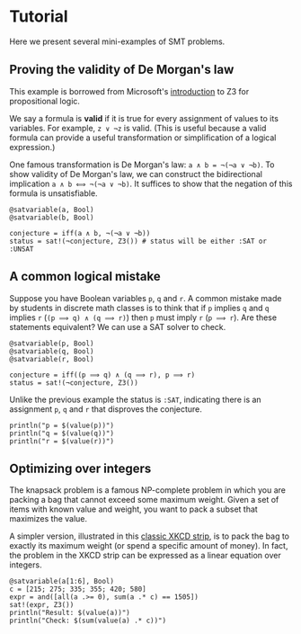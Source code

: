 # Tutorial
Here we present several mini-examples of SMT problems.
## Proving the validity of De Morgan's law
This example is borrowed from Microsoft's [introduction](https://microsoft.github.io/z3guide/docs/logic/propositional-logic/) to Z3 for propositional logic.

We say a formula is **valid** if it is true for every assignment of values to its variables. For example, `z ∨ ¬z` is valid. (This is useful because a valid formula can provide a useful transformation or simplification of a logical expression.)

One famous transformation is De Morgan's law: `a ∧ b = ¬(¬a ∨ ¬b)`. To show validity of De Morgan's law, we can construct the bidirectional implication `a ∧ b ⟺ ¬(¬a ∨ ¬b)`. It suffices to show that the negation of this formula is unsatisfiable.

```@example
@satvariable(a, Bool)
@satvariable(b, Bool)

conjecture = iff(a ∧ b, ¬(¬a ∨ ¬b))
status = sat!(¬conjecture, Z3()) # status will be either :SAT or :UNSAT
```
## A common logical mistake
Suppose you have Boolean variables `p`, `q` and `r`. A common mistake made by students in discrete math classes is to think that if `p` implies `q` and `q` implies `r` (`(p ⟹ q) ∧ (q ⟹ r)`) then `p` must imply `r` (`p ⟹ r`). Are these statements equivalent? We can use a SAT solver to check.

```@example
@satvariable(p, Bool)
@satvariable(q, Bool)
@satvariable(r, Bool)

conjecture = iff((p ⟹ q) ∧ (q ⟹ r), p ⟹ r)
status = sat!(¬conjecture, Z3())
```
Unlike the previous example the status is `:SAT`, indicating there is an assignment `p`, `q` and `r` that disproves the conjecture.

```@example
println("p = $(value(p))")
println("q = $(value(q))")
println("r = $(value(r))")
```

## Optimizing over integers
The knapsack problem is a famous NP-complete problem in which you are packing a bag that cannot exceed some maximum weight. Given a set of items with known value and weight, you want to pack a subset that maximizes the value.

A simpler version, illustrated in this [classic XKCD strip](https://xkcd.com/287/), is to pack the bag to exactly its maximum weight (or spend a specific amount of money).
In fact, the problem in the XKCD strip can be expressed as a linear equation over integers.

```@example
@satvariable(a[1:6], Bool)
c = [215; 275; 335; 355; 420; 580]
expr = and([all(a .>= 0), sum(a .* c) == 1505])
sat!(expr, Z3())
println("Result: $(value(a))")
println("Check: $(sum(value(a) .* c))")
```


